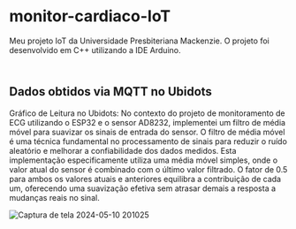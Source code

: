 # monitor-cardiaco-IoT
Meu projeto IoT da Universidade Presbiteriana Mackenzie. O projeto foi desenvolvido em C++ utilizando a IDE Arduino.

## <br> Dados obtidos via MQTT no Ubidots

Gráfico de Leitura no Ubidots: No contexto do projeto de monitoramento de ECG utilizando o ESP32 e o sensor AD8232, implementei um filtro de média móvel para suavizar os sinais de entrada do sensor. O filtro de média móvel é uma técnica fundamental no processamento de sinais para reduzir o ruído aleatório e melhorar a confiabilidade dos dados medidos. Esta implementação especificamente utiliza uma média móvel simples, onde o valor atual do sensor é combinado com o último valor filtrado. O fator de 0.5 para ambos os valores atuais e anteriores equilibra a contribuição de cada um, oferecendo uma suavização efetiva sem atrasar demais a resposta a mudanças reais no sinal.

![Captura de tela 2024-05-10 201025](https://github.com/pedrojhenrique/monitor-cardiaco-IoT/assets/105826347/5d0239a5-b290-4bb5-ab1c-b38bcca7592d)
